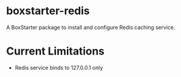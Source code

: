 # boxstarter-redis
A BoxStarter package to install and configure Redis caching service.

# Current Limitations

* Redis service binds to 127.0.0.1 only

